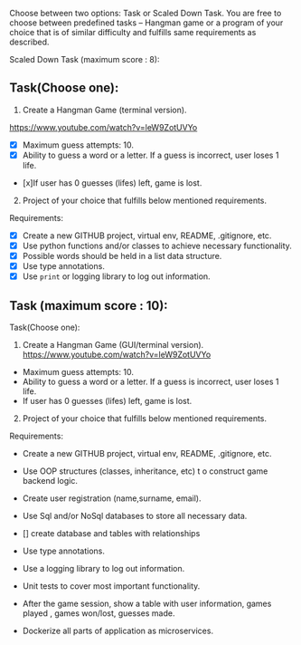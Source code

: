 
Choose between two options: Task or Scaled Down Task. You are free to choose between
predefined tasks – Hangman game or a program of your choice that is of similar difficulty
and fulfills same requirements as described.

Scaled Down Task (maximum score : 8):

## Task(Choose one):

1. Create a Hangman Game (terminal version).

https://www.youtube.com/watch?v=leW9ZotUVYo

- [x] Maximum guess attempts: 10.
- [x] Ability to guess a word or a letter. If a guess is incorrect, user loses 1 life.
- [x]If user has 0 guesses (lifes) left, game is lost.

2. Project of your choice that fulfills below mentioned requirements.

Requirements:

- [x] Create a new GITHUB project, virtual env, README, .gitignore, etc.
- [x] Use python functions and/or classes to achieve necessary functionality.
- [x] Possible words should be held in a list data structure.
- [x] Use type annotations.
- [x] Use `print` or logging library to log out information.

## Task (maximum score : 10):

Task(Choose one):

1. Create a Hangman Game (GUI/terminal version).
https://www.youtube.com/watch?v=leW9ZotUVYo

- Maximum guess attempts: 10.
- Ability to guess a word or a letter. If a guess is incorrect, user loses 1 life.
- If user has 0 guesses (lifes) left, game is lost.

2. Project of your choice that fulfills below mentioned requirements.

Requirements:

- Create a new GITHUB project, virtual env, README, .gitignore, etc.
- Use OOP structures (classes, inheritance, etc) t o construct game backend logic.
- Create user registration (name,surname, email).
- Use Sql and/or NoSql databases to store all necessary data.

- [] create database and tables with relationships

- Use type annotations.
- Use a logging library to log out information.
- Unit tests to cover most important functionality.
- After the game session, show a table with user information, games played , games
won/lost, guesses made.
- Dockerize all parts of application as microservices.
